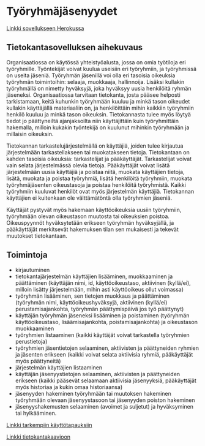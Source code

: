 # Työryhmäjäsenyydet

[Linkki sovellukseen Herokussa](https://jmlii-trjapp.herokuapp.com/)


## Tietokantasovelluksen aihekuvaus

Organisaatiossa on käytössä yhteistyöalusta, jossa on omia työtiloja eri työryhmille. Työntekijät voivat kuulua useisiin eri työryhmiin, ja työryhmissä on useita jäseniä. Työryhmän jäsenillä voi olla eri tasoisia oikeuksia työryhmän toimintoihin: selaaja, muokkaaja, hallinnoija. Lisäksi kullakin työryhmällä on nimetty hyväksyjä, joka hyväksyy uusia henkilöitä ryhmän jäseneksi. Organisaatiossa tarvitaan tietokanta, josta pääsee helposti tarkistamaan, keitä kuhunkin työryhmään kuuluu ja minkä tason oikeudet kullakin käyttäjällä materiaaliin on, ja henkilöittäin mihin kaikkiin työryhmiin henkilö kuuluu ja minkä tason oikeuksin. Tietokannasta tulee myös löytyä tiedot jo päättyneiltä ajanjaksoilta niin käyttäjittäin kuin työryhmittäin hakemalla, milloin kukakin työntekijä on kuulunut mihinkin työryhmään ja millaisin oikeuksin. 

Tietokannan tarkastelujärjestelmällä on käyttäjiä, joiden tulee kirjautua järjestelmään tarkastellakseen tai muokatakseen tietoja. Tietokantaan on kahden tasoisia oikeuksia: tarkastelijat ja pääkäyttäjät. Tarkastelijat voivat vain selata järjestelmässä olevia tietoja. Pääkäyttäjät voivat lisätä järjestelmään uusia käyttäjiä ja poistaa niitä, muokata käyttäjien tietoja, lisätä, muokata ja poistaa työryhmiä, lisätä henkilöitä työryhmiin, muokata työryhmäjäsenten oikeustasoja ja poistaa henkilöitä työryhmistä. Kaikki työryhmiin kuuluvat henkilöt ovat myös järjestelmän käyttäjiä. Tietokannan käyttäjien ei kuitenkaan ole välttämätöntä olla työryhmien jäseniä. 

Käyttäjät pystyvät myös hakemaan käyttöoikeuksia uusiin työryhmiin, työryhmään olevan oikeustason muutosta tai oikeuksien poistoa. Oikeuspyynnöt hyväksytetään erikseen työryhmän hyväksyjällä, ja pääkäyttäjät merkitsevät hakemuksen tilan sen mukaisesti ja tekevät muutokset tietokantaan. 


## Toimintoja

* kirjautuminen 
* tietokantajärjestelmän käyttäjien lisääminen, muokkaaminen ja päättäminen (käyttäjän nimi, id, käyttöoikeustaso, aktiivinen (kyllä/ei), milloin lisätty järjestelmään, mihin asti käyttöoikeus ollut voimassa)
* työryhmän lisääminen, sen tietojen muokkaus ja päättäminen (työryhmän nimi, käyttöoikeushyväksyjä, aktiivinen (kyllä/ei) perustamisajankohta, työryhmän päättymispäivä jos työ päättynyt)
* käyttäjän työryhmän jäseneksi lisääminen ja poistaminen (työryhmän käyttöoikeustaso, lisäämisajankohta, poistamisajankohta) ja oikeustason muokkaaminen
* työryhmien listaaminen (kaikki käyttäjät voivat tarkastella työryhmien perustietoja)
* työryhmien jäsentietojen selaaminen, aktiivisten ja päättyneiden ryhmien ja jäsenten erikseen (kaikki voivat selata aktiivisia ryhmiä, pääkäyttäjät myös päättyneitä)
* järjestelmän käyttäjien listaaminen
* käyttäjän jäsenyystietojen selaaminen, aktiivisten ja päättyneiden erikseen (kaikki pääsevät selaamaan aktiivisia jäsenyyksiä, pääkäyttäjät myös historiaa ja kukin omaa historiaansa)
* jäsenyyden hakeminen työryhmään tai muutoksen hakeminen työryhmään olevaan jäsenyystasoon tai jäsenyyden poiston hakeminen
* jäsenyyshakemusten selaaminen (avoimet ja suljetut) ja hyväksyminen tai hylkääminen.

[Linkki tarkempiin käyttötapauksiin](../master/documentation/kayttotapaukset.txt)

[Linkki tietokantakaavioon](../master/documentation/Tietokantakaavio.pdf)



